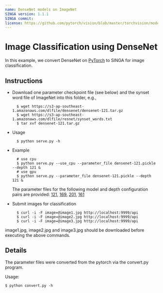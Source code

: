```yaml
---
name: DenseNet models on ImageNet
SINGA version: 1.1.1
SINGA commit:
license: https://github.com/pytorch/vision/blob/master/torchvision/models/densenet.py
---
```


# Image Classification using DenseNet


In this example, we convert DenseNet on [PyTorch](https://github.com/pytorch/vision/blob/master/torchvision/models/densenet.py)
to SINGA for image classification.

## Instructions

* Download one parameter checkpoint file (see below) and the synset word file of ImageNet into this folder, e.g.,

        $ wget https://s3-ap-southeast-1.amazonaws.com/dlfile/densenet/densenet-121.tar.gz
        $ wget https://s3-ap-southeast-1.amazonaws.com/dlfile/resnet/synset_words.txt
        $ tar xvf densenet-121.tar.gz

* Usage

        $ python serve.py -h

* Example

        # use cpu
        $ python serve.py --use_cpu --parameter_file densenet-121.pickle --depth 121 &
        # use gpu
        $ python serve.py --parameter_file densenet-121.pickle --depth 121 &

  The parameter files for the following model and depth configuration pairs are provided:
  [121](https://s3-ap-southeast-1.amazonaws.com/dlfile/densenet/densenet-121.tar.gz), [169](https://s3-ap-southeast-1.amazonaws.com/dlfile/densenet/densenet-169.tar.gz), [201](https://s3-ap-southeast-1.amazonaws.com/dlfile/densenet/densenet-201.tar.gz), [161](https://s3-ap-southeast-1.amazonaws.com/dlfile/densenet/densenet-161.tar.gz)

* Submit images for classification

        $ curl -i -F image=@image1.jpg http://localhost:9999/api
        $ curl -i -F image=@image2.jpg http://localhost:9999/api
        $ curl -i -F image=@image3.jpg http://localhost:9999/api

image1.jpg, image2.jpg and image3.jpg should be downloaded before executing the above commands.

## Details

The parameter files were converted from the pytorch via the convert.py program.

Usage:

    $ python convert.py -h
